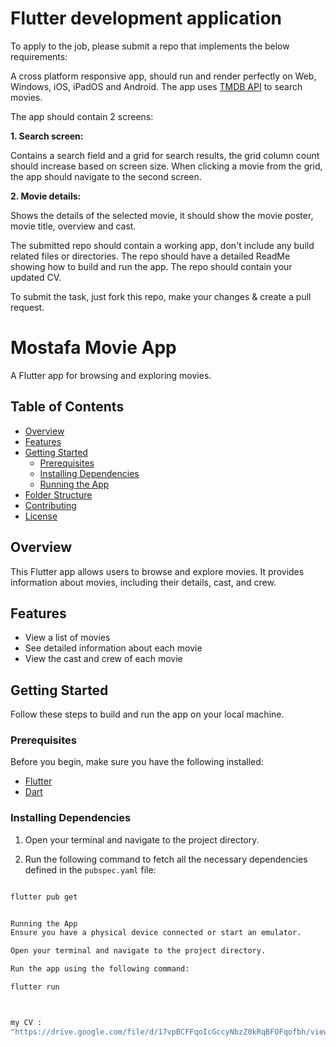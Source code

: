 # Flutter development application

To apply to the job, please submit a repo that implements the below requirements:

A cross platform responsive app, should run and render perfectly on Web, Windows, iOS, iPadOS and Android.
The app uses [TMDB API](https://developer.themoviedb.org/reference/intro/getting-started) to search movies.

The app should contain 2 screens:

**1. Search screen:**

   Contains a search field and a grid for search results, the grid column count should increase based on screen size.
   When clicking a movie from the grid, the app should navigate to the second screen.

   
**2. Movie details:**

   Shows the details of the selected movie, it should show the movie poster, movie title, overview and cast.

The submitted repo should contain a working app, don't include any build related files or directories.
The repo should have a detailed ReadMe showing how to build and run the app.
The repo should contain your updated CV.

To submit the task, just fork this repo, make your changes & create a pull request.

# Mostafa Movie App

A Flutter app for browsing and exploring movies.

## Table of Contents

- [Overview](#overview)
- [Features](#features)
- [Getting Started](#getting-started)
  - [Prerequisites](#prerequisites)
  - [Installing Dependencies](#installing-dependencies)
  - [Running the App](#running-the-app)
- [Folder Structure](#folder-structure)
- [Contributing](#contributing)
- [License](#license)

## Overview

This Flutter app allows users to browse and explore movies. It provides information about movies, including their details, cast, and crew.

## Features

- View a list of movies
- See detailed information about each movie
- View the cast and crew of each movie

## Getting Started

Follow these steps to build and run the app on your local machine.

### Prerequisites

Before you begin, make sure you have the following installed:

- [Flutter](https://flutter.dev/docs/get-started/install)
- [Dart](https://dart.dev/get-dart)

### Installing Dependencies

1. Open your terminal and navigate to the project directory.

2. Run the following command to fetch all the necessary dependencies defined in the `pubspec.yaml` file:

```bash

flutter pub get


Running the App
Ensure you have a physical device connected or start an emulator.

Open your terminal and navigate to the project directory.

Run the app using the following command:

flutter run



my CV :
"https://drive.google.com/file/d/17vpBCFFqoIcGccyNbzZ0kRqBFOFqofbh/view?usp=sharing"
